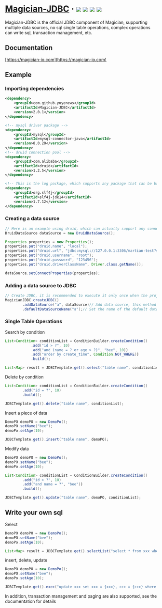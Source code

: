 <h1> 
    <a href="https://magician-io.com">Magician-JDBC</a> ·
    <img src="https://img.shields.io/badge/licenes-MIT-brightgreen.svg"/>
    <img src="https://img.shields.io/badge/jdk-11+-brightgreen.svg"/>
    <img src="https://img.shields.io/badge/maven-3.5.4+-brightgreen.svg"/>
    <img src="https://img.shields.io/badge/release-master-brightgreen.svg"/>
</h1>

Magician-JDBC is the official JDBC component of Magician, supporting multiple data sources, no sql single table operations, complex operations can write sql, transaction management, etc.

## Documentation

[https://magician-io.com](https://magician-io.com)

## Example

### Importing dependencies

```xml
<dependency>
    <groupId>com.github.yuyenews</groupId>
    <artifactId>Magician-JDBC</artifactId>
    <version>2.0.1</version>
</dependency>

<!-- mysql driver package -->
<dependency>
    <groupId>mysql</groupId>
    <artifactId>mysql-connector-java</artifactId>
    <version>8.0.20</version>
</dependency>
<!-- druid connection pool -->
<dependency>
    <groupId>com.alibaba</groupId>
    <artifactId>druid</artifactId>
    <version>1.2.5</version>
</dependency>

<!-- This is the log package, which supports any package that can be bridged with slf4j -->
<dependency>
    <groupId>org.slf4j</groupId>
    <artifactId>slf4j-jdk14</artifactId>
    <version>1.7.12</version>
</dependency>
```
### Creating a data source
```java
// Here is an example using druid, which can actually support any connection pool that implements the DataSource interface
DruidDataSource dataSource = new DruidDataSource();

Properties properties = new Properties();
properties.put("druid.name", "local");
properties.put("druid.url", "jdbc:mysql://127.0.0.1:3306/martian-test?serverTimezone=Asia/Shanghai&useUnicode=true&characterEncoding=utf8&autoReconnect=true&rewriteBatchedStatements=true&useSSL=false");
properties.put("druid.username", "root");
properties.put("druid.password", "123456");
properties.put("druid.driverClassName", Driver.class.getName());

dataSource.setConnectProperties(properties);
```

### Adding a data source to JDBC
```java
// Create JDBC, it is recommended to execute it only once when the project starts
MagicianJDBC.createJDBC()
        .addDataSource("a", dataSource)// Add data source, this method can be called multiple times to add multiple data sources
        .defaultDataSourceName("a");// Set the name of the default data source
```

### Single Table Operations

Search by condition
```java
List<Condition> conditionList = ConditionBuilder.createCondition()
            .add("id > ?", 10)
            .add("and (name = ? or age > ?)", "bee", 10))
            .add("order by create_time", Condition.NOT_WHERE))
            .build();

List<Map> result = JDBCTemplate.get().select("table name", conditionList, Map.class);
```

Delete by condition
```java
List<Condition> conditionList = ConditionBuilder.createCondition()
        .add("id = ?", 10)
        .build();

JDBCTemplate.get().delete("table name", conditionList);
```

Insert a piece of data
```java
DemoPO demoPO = new DemoPo();
demoPO.setName("bee");
demoPo.setAge(10);

JDBCTemplate.get().insert("table name", demoPO);
```

Modify data
```java
DemoPO demoPO = new DemoPo();
demoPO.setName("bee");
demoPo.setAge(10);

List<Condition> conditionList = ConditionBuilder.createCondition()
        .add("id > ?", 10)
        .add("and name = ?", "bee"))
        .build();

JDBCTemplate.get().update("table name", demoPO, conditionList);
```

## Write your own sql

Select

```java
DemoPO demoPO = new DemoPo();
demoPO.setName("bee");
demoPo.setAge(10);

List<Map> result = JDBCTemplate.get().selectList("select * from xxx where name={name} and age={age}", demoPO, Map.class);
```

insert, delete, update

```java
DemoPO demoPO = new DemoPo();
demoPO.setName("bee");
demoPo.setAge(10);

JDBCTemplate.get().exec("update xxx set xxx = {xxx}, ccc = {ccc} where name={name} and age={age}", demoPO);
```

In addition, transaction management and paging are also supported, see the documentation for details